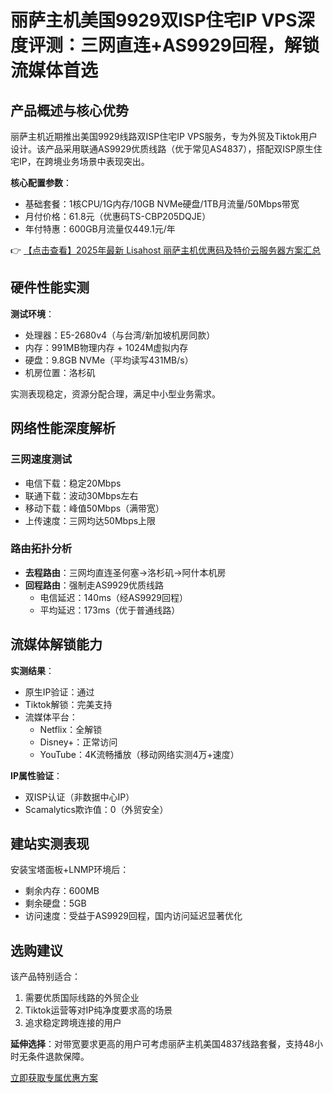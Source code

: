 # 丽萨主机美国9929双ISP住宅IP VPS深度评测：三网直连+AS9929回程，解锁流媒体首选

## 产品概述与核心优势

丽萨主机近期推出美国9929线路双ISP住宅IP VPS服务，专为外贸及Tiktok用户设计。该产品采用联通AS9929优质线路（优于常见AS4837），搭配双ISP原生住宅IP，在跨境业务场景中表现突出。

**核心配置参数**：
- 基础套餐：1核CPU/1G内存/10GB NVMe硬盘/1TB月流量/50Mbps带宽
- 月付价格：61.8元（优惠码TS-CBP205DQJE）
- 年付特惠：600GB月流量仅449.1元/年

👉 [【点击查看】2025年最新 Lisahost 丽萨主机优惠码及特价云服务器方案汇总](https://bit.ly/lisazhuji)

## 硬件性能实测

**测试环境**：
- 处理器：E5-2680v4（与台湾/新加坡机房同款）
- 内存：991MB物理内存 + 1024M虚拟内存
- 硬盘：9.8GB NVMe（平均读写431MB/s）
- 机房位置：洛杉矶

实测表现稳定，资源分配合理，满足中小型业务需求。

## 网络性能深度解析

### 三网速度测试
- 电信下载：稳定20Mbps
- 联通下载：波动30Mbps左右
- 移动下载：峰值50Mbps（满带宽）
- 上传速度：三网均达50Mbps上限

### 路由拓扑分析
- **去程路由**：三网均直连圣何塞→洛杉矶→阿什本机房
- **回程路由**：强制走AS9929优质线路
  - 电信延迟：140ms（经AS9929回程）
  - 平均延迟：173ms（优于普通线路）

## 流媒体解锁能力

**实测结果**：
- 原生IP验证：通过
- Tiktok解锁：完美支持
- 流媒体平台：
  - Netflix：全解锁
  - Disney+：正常访问
  - YouTube：4K流畅播放（移动网络实测4万+速度）

**IP属性验证**：
- 双ISP认证（非数据中心IP）
- Scamalytics欺诈值：0（外贸安全）

## 建站实测表现

安装宝塔面板+LNMP环境后：
- 剩余内存：600MB
- 剩余硬盘：5GB
- 访问速度：受益于AS9929回程，国内访问延迟显著优化

## 选购建议

该产品特别适合：
1. 需要优质国际线路的外贸企业
2. Tiktok运营等对IP纯净度要求高的场景
3. 追求稳定跨境连接的用户

**延伸选择**：对带宽要求更高的用户可考虑丽萨主机美国4837线路套餐，支持48小时无条件退款保障。

[立即获取专属优惠方案](https://bit.ly/lisazhuji)